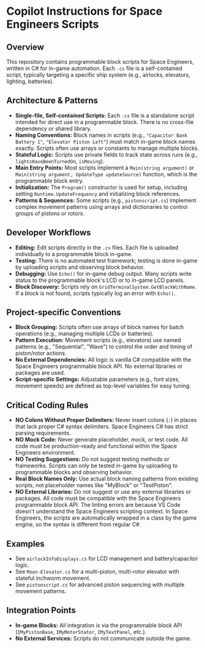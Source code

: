 # Copilot Instructions for Space Engineers Scripts

## Overview

This repository contains programmable block scripts for Space Engineers, written in C# for in-game automation. Each `.cs` file is a self-contained script, typically targeting a specific ship system (e.g., airlocks, elevators, lighting, batteries).

## Architecture & Patterns

- **Single-file, Self-contained Scripts:** Each `.cs` file is a standalone script intended for direct use in a programmable block. There is no cross-file dependency or shared library.
- **Naming Conventions:** Block names in scripts (e.g., `"Capacitor Bank Battery 1"`, `"Elevator Piston Left"`) must match in-game block names exactly. Scripts often use arrays or constants to manage multiple blocks.
- **Stateful Logic:** Scripts use private fields to track state across runs (e.g., `lightsHaveBeenTurnedOn`, `isMoving`).
- **Main Entry Points:** Most scripts implement a `Main(string argument)` or `Main(string argument, UpdateType updateSource)` function, which is the programmable block entry.
- **Initialization:** The `Program()` constructor is used for setup, including setting `Runtime.UpdateFrequency` and initializing block references.
- **Patterns & Sequences:** Some scripts (e.g., `pistonscript.cs`) implement complex movement patterns using arrays and dictionaries to control groups of pistons or rotors.

## Developer Workflows

- **Editing:** Edit scripts directly in the `.cs` files. Each file is uploaded individually to a programmable block in-game.
- **Testing:** There is no automated test framework; testing is done in-game by uploading scripts and observing block behavior.
- **Debugging:** Use `Echo()` for in-game debug output. Many scripts write status to the programmable block's LCD or to in-game LCD panels.
- **Block Discovery:** Scripts rely on `GridTerminalSystem.GetBlockWithName`. If a block is not found, scripts typically log an error with `Echo()`.

## Project-specific Conventions

- **Block Grouping:** Scripts often use arrays of block names for batch operations (e.g., managing multiple LCDs or batteries).
- **Pattern Execution:** Movement scripts (e.g., elevators) use named patterns (e.g., "Sequential", "Wave") to control the order and timing of piston/rotor actions.
- **No External Dependencies:** All logic is vanilla C# compatible with the Space Engineers programmable block API. No external libraries or packages are used.
- **Script-specific Settings:** Adjustable parameters (e.g., font sizes, movement speeds) are defined as top-level variables for easy tuning.

## Critical Coding Rules

- **NO Colons Without Proper Delimiters:** Never insert colons (`:`) in places that lack proper C# syntax delimiters. Space Engineers C# has strict parsing requirements.
- **NO Mock Code:** Never generate placeholder, mock, or test code. All code must be production-ready and functional within the Space Engineers environment.
- **NO Testing Suggestions:** Do not suggest testing methods or frameworks. Scripts can only be tested in-game by uploading to programmable blocks and observing behavior.
- **Real Block Names Only:** Use actual block naming patterns from existing scripts, not placeholder names like "MyBlock" or "TestPiston".
- **NO External Libraries:** Do not suggest or use any external libraries or packages. All code must be compatible with the Space Engineers programmable block API. The linting errors are because VS Code doesn't understand the Space Engineers scripting context. In Space Engineers, the scripts are automatically wrapped in a class by the game engine, so the syntax is different from regular C#.

## Examples

- See `airlockInfoDisplays.cs` for LCD management and battery/capacitor logic.
- See `Moon-Elevator.cs` for a multi-piston, multi-rotor elevator with stateful inchworm movement.
- See `pistonscript.cs` for advanced piston sequencing with multiple movement patterns.

## Integration Points

- **In-game Blocks:** All integration is via the programmable block API (`IMyPistonBase`, `IMyMotorStator`, `IMyTextPanel`, etc.).
- **No External Services:** Scripts do not communicate outside the game.
